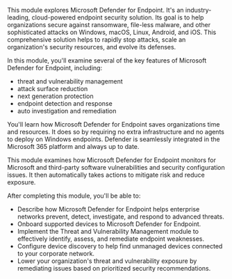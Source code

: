 This module explores Microsoft Defender for Endpoint. It's an industry-leading, cloud-powered endpoint security solution. Its goal is to help organizations secure against ransomware, file-less malware, and other sophisticated attacks on Windows, macOS, Linux, Android, and iOS. This comprehensive solution helps to rapidly stop attacks, scale an organization's security resources, and evolve its defenses.

In this module, you'll examine several of the key features of Microsoft Defender for Endpoint, including:

 -  threat and vulnerability management
 -  attack surface reduction
 -  next generation protection
 -  endpoint detection and response
 -  auto investigation and remediation

You'll learn how Microsoft Defender for Endpoint saves organizations time and resources. It does so by requiring no extra infrastructure and no agents to deploy on Windows endpoints. Defender is seamlessly integrated in the Microsoft 365 platform and always up to date.

This module examines how Microsoft Defender for Endpoint monitors for Microsoft and third-party software vulnerabilities and security configuration issues. It then automatically takes actions to mitigate risk and reduce exposure.

After completing this module, you'll be able to:

 -  Describe how Microsoft Defender for Endpoint helps enterprise networks prevent, detect, investigate, and respond to advanced threats.
 -  Onboard supported devices to Microsoft Defender for Endpoint.
 -  Implement the Threat and Vulnerability Management module to effectively identify, assess, and remediate endpoint weaknesses.
 -  Configure device discovery to help find unmanaged devices connected to your corporate network.
 -  Lower your organization's threat and vulnerability exposure by remediating issues based on prioritized security recommendations.
